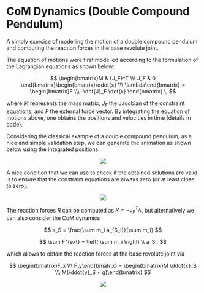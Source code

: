 # CoM Dynamics (Double Compound Pendulum)
A simply exercise of modelling the motion of a double compound pendulum and computing the reaction forces in the base revolute joint.

The equation of motions were first modelled according to the formulation of the Lagrangian equations as shown below:

$$
\begin{bmatrix}M & {J_F}^T \\\ J_F & 0 \end{bmatrix}\begin{bmatrix}\ddot{x} \\\ \lambda\end{bmatrix} =
\begin{bmatrix}F \\\ -\dot{J}_F \dot{x} \end{bmatrix} \,
$$

where $M$ represents the mass matrix, $J_F$ the Jacobian of the constraint equations, and $F$ the external force vector. By integrating the equation of motions above, one obtains the positions and velocities in time (details in code).

Considering the classical example of a double compound pendulum, as a nice and simple validation step, we can generate the animation as shown below using the integrated positions.

<p align="center">
  <img src="https://github.com/RenZhen95/CoMMechanics/blob/main/animation/Lagrange1_alpha100beta100.gif">
</p>

A nice condition that we can use to check if the obtained solutions are valid is to ensure that the constraint equations are always zero (or at least close to zero).

<p align="center">
  <img src="https://github.com/RenZhen95/CoMMechanics/blob/main/plots/constraintEquations.png">
</p>

The reaction forces $R$ can be computed as $R = -{J_F}^T \lambda$, but alternatively we can also consider the CoM dynamics

$$
a_S = \frac{\sum m_i a_{S_i}}{\sum m_i}
$$

$$
\sum F^{ext} = \left( \sum m_i \right) \\ a_S ,
$$

which allows to obtain the reaction forces at the base revolute joint via

$$
\begin{bmatrix}F_x \\\ F_y\end{bmatrix} = \begin{bmatrix}M \ddot{x}_S \\\ M(\ddot{y}_S + g)\end{bmatrix}
$$

<p align="center">
  <img src="https://github.com/RenZhen95/CoMMechanics/blob/main/plots/reactionForces.png">
</p>
